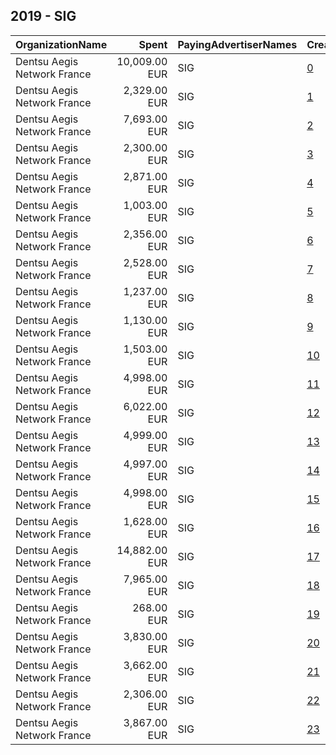 ## 2019 - SIG 
|OrganizationName|Spent|PayingAdvertiserNames|CreativeUrls|Impressions|Genders|AgeBrackets|CountryCodes|BillingAddresses|CandidateBallotInformation|
|:---|---:|:---|:---|---:|:---|:---|:---|:---|:---|
|Dentsu Aegis Network France|10,009.00 EUR|SIG|[0](https://www.snap.com/political-ads/asset/e1267a4aa4f4e2a6cedbf69b5f80f24997b081e4d18cd1c36ac152574c523abb?mediaType=mp4)|11,734,828||18-24|france|"67 Av. de Wagram,Paris,75017,FR"||
|Dentsu Aegis Network France|2,329.00 EUR|SIG|[1](https://www.snap.com/political-ads/asset/04a8e5612e475d69c07b5d9b392b2e327388b27427297f54f94c45f68e34a559?mediaType=mp4)|3,016,309||18-|france|"67 Av. de Wagram,Paris,75017,FR"||
|Dentsu Aegis Network France|7,693.00 EUR|SIG|[2](https://www.snap.com/political-ads/asset/7b824933d91455048ba0c4b1f6675b39aace519abb5fce15a333525884d3c16c?mediaType=mp4)|14,061,895||15-34|france|"67 Av. de Wagram,Paris,75017,FR"||
|Dentsu Aegis Network France|2,300.00 EUR|SIG|[3](https://www.snap.com/political-ads/asset/9c163c1943561f3117158738330ffc6f875a40494e5b40c73ca10d1e5d7ea51c?mediaType=mp4)|3,333,204||18-|france|"67 Av. de Wagram,Paris,75017,FR"||
|Dentsu Aegis Network France|2,871.00 EUR|SIG|[4](https://www.snap.com/political-ads/asset/e5cd494f00fb12d240e1c8a532af2699701dffa614f313a6df7b414e127af836?mediaType=mp4)|3,057,759||18-30|france|"67 Av. de Wagram,Paris,75017,FR"||
|Dentsu Aegis Network France|1,003.00 EUR|SIG|[5](https://www.snap.com/political-ads/asset/b760c242b481325425aa0cdd0194e3239207bbb68c19900fa21c574b7627005a?mediaType=png)|980,647||18-34|france|"67 Av. de Wagram,Paris,75017,FR"||
|Dentsu Aegis Network France|2,356.00 EUR|SIG|[6](https://www.snap.com/political-ads/asset/938f5aebaf852781761fb01fdc86dc7b26d7aa2af72e273cee79feac8787252d?mediaType=jpg)|2,990,121||18-34|france|"67 Av. de Wagram,Paris,75017,FR"||
|Dentsu Aegis Network France|2,528.00 EUR|SIG|[7](https://www.snap.com/political-ads/asset/81bc8250b424a60aa69c51d67c41d6af50c0a3ebb99309a8f891a32e25acb087?mediaType=mp4)|2,823,243||18-30|france|"67 Av. de Wagram,Paris,75017,FR"||
|Dentsu Aegis Network France|1,237.00 EUR|SIG|[8](https://www.snap.com/political-ads/asset/919c13e315f40238e97dbb216b5a2c7cefcedba3e2c60c4b34045e7cf2f4e67e?mediaType=png)|1,204,731||18-34|france|"67 Av. de Wagram,Paris,75017,FR"||
|Dentsu Aegis Network France|1,130.00 EUR|SIG|[9](https://www.snap.com/political-ads/asset/30c3752a6d1c757025c1b89c31409bc6609560dcfbf3add6dd1cd88564846cd6?mediaType=png)|1,032,462||18-34|france|"67 Av. de Wagram,Paris,75017,FR"||
|Dentsu Aegis Network France|1,503.00 EUR|SIG|[10](https://www.snap.com/political-ads/asset/7d9fb51dfeec362b065d53c4ddc71274c84c48072d0b2d9a4e8ed93ca867ae85?mediaType=mp4)|2,175,165||18-|france|"67 Av. de Wagram,Paris,75017,FR"||
|Dentsu Aegis Network France|4,998.00 EUR|SIG|[11](https://www.snap.com/political-ads/asset/73f8121bcb3faddc0e3f16dbed5d982c7102f2245e0ce5e01d9fb152d3816f4d?mediaType=mp4)|7,147,661||15+|france|"67 Av. de Wagram,Paris,75017,FR"||
|Dentsu Aegis Network France|6,022.00 EUR|SIG|[12](https://www.snap.com/political-ads/asset/cd0f58bc74c66c17c5afb53b5552fd52991c672bd0738cfb86c7b2ea8045b42e?mediaType=mp4)|7,228,679||18-24|france|"67 Av. de Wagram,Paris,75017,FR"||
|Dentsu Aegis Network France|4,999.00 EUR|SIG|[13](https://www.snap.com/political-ads/asset/6d16be359a68a1d9388232d10216652c12681a2efadbd0969ce0848d2269ad3b?mediaType=mp4)|5,150,953|FEMALE|15+|france|"67 Av. de Wagram,Paris,75017,FR"||
|Dentsu Aegis Network France|4,997.00 EUR|SIG|[14](https://www.snap.com/political-ads/asset/958b4ba7809660a69e240bd96e9ef43fcac8af28f0f65c4378b8f9c65e47f21f?mediaType=mp4)|2,854,951|FEMALE|25+|france|"67 Av. de Wagram,Paris,75017,FR"||
|Dentsu Aegis Network France|4,998.00 EUR|SIG|[15](https://www.snap.com/political-ads/asset/718d0c351acd47e7a0b4f1ad356b2cf17c496c197e9d7d666cea45968a70015c?mediaType=mp4)|7,197,013|FEMALE|15+|france|"67 Av. de Wagram,Paris,75017,FR"||
|Dentsu Aegis Network France|1,628.00 EUR|SIG|[16](https://www.snap.com/political-ads/asset/e18a0794f5f01dfd114af4e26440724610d83db95f86888b6975c7a23affa89b?mediaType=png)|1,601,863||18-34|france|"67 Av. de Wagram,Paris,75017,FR"||
|Dentsu Aegis Network France|14,882.00 EUR|SIG|[17](https://www.snap.com/political-ads/asset/77eb331f142f7a7cbfc5d2209bd33ccc95a73334f9d8ff6ce6beff7f1d733b93?mediaType=jpg)|18,228,091||18-34|france|"67 Av. de Wagram,Paris,75017,FR"||
|Dentsu Aegis Network France|7,965.00 EUR|SIG|[18](https://www.snap.com/political-ads/asset/9d15d9ed41cc026116290cffe5876ed3e9c28c2db7c6337924e9b702e67dbdf7?mediaType=mp4)|9,512,425||18-24|france|"67 Av. de Wagram,Paris,75017,FR"||
|Dentsu Aegis Network France|268.00 EUR|SIG|[19](https://www.snap.com/political-ads/asset/7622ec3d9011d7a90a921a39558120c3d6c22c9a98ec0cb79879d35f8196f877?mediaType=jpg)|324,566||18-34|france|"67 Av. de Wagram,Paris,75017,FR"||
|Dentsu Aegis Network France|3,830.00 EUR|SIG|[20](https://www.snap.com/political-ads/asset/59de2ef2892e337d17ef6ecdf3ff796c2611a364bd0198c2d99fa52ae2bad198?mediaType=jpg)|4,854,350||18-34|france|"67 Av. de Wagram,Paris,75017,FR"||
|Dentsu Aegis Network France|3,662.00 EUR|SIG|[21](https://www.snap.com/political-ads/asset/792f4291c6beea3db717f4cfc98aa8a69296cfbf585bd48aea60d37b3492e205?mediaType=jpg)|4,664,504||18-34|france|"67 Av. de Wagram,Paris,75017,FR"||
|Dentsu Aegis Network France|2,306.00 EUR|SIG|[22](https://www.snap.com/political-ads/asset/7b824933d91455048ba0c4b1f6675b39aace519abb5fce15a333525884d3c16c?mediaType=mp4)|2,840,299||15-34|france|"67 Av. de Wagram,Paris,75017,FR"||
|Dentsu Aegis Network France|3,867.00 EUR|SIG|[23](https://www.snap.com/political-ads/asset/88b473ced4bf38b7cd5cc86df7158ee68017dd21886ca9368af5674ef9fb24db?mediaType=mp4)|5,389,540||18-|france|"67 Av. de Wagram,Paris,75017,FR"||
